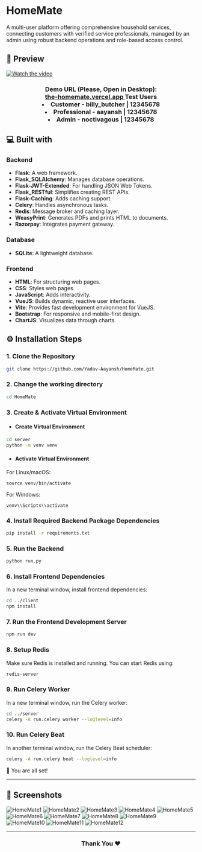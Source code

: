 # HomeMate
A multi-user platform offering comprehensive household services, connecting customers with verified service professionals, managed by an admin using robust backend operations and role-based access control.

## 🚀 Preview
[![Watch the video](https://github.com/Yadav-Aayansh/Assets/blob/main/HomeMate13.png)](https://youtu.be/uhcoqsnWUHc?si=kB4CqK7C0WLHVuGh)

<h3 align="center">
  Demo URL (Please, Open in Desktop):
  <br>
  <a href="the-homemate.vercel.app" target="_blank" > the-homemate.vercel.app </a>
  <strong> Test Users </strong>
  <li> Customer - billy_butcher | 12345678 </li> 
  <li> Professional - aayansh | 12345678 </li> 
  <li> Admin - noctivagous | 12345678 </li>
</h3>

## 💻 Built with

### Backend
- **Flask**: A web framework.
- **Flask_SQLAlchemy**: Manages database operations.
- **Flask-JWT-Extended**: For handling JSON Web Tokens.
- **Flask_RESTful**: Simplifies creating REST APIs.
- **Flask-Caching**: Adds caching support.
- **Celery**: Handles asynchronous tasks.
- **Redis**: Message broker and caching layer.
- **WeasyPrint**: Generates PDFs and prints HTML to documents.
- **Razorpay**: Integrates payment gateway.

### Database
- **SQLite**: A lightweight database.

### Frontend
- **HTML**: For structuring web pages.
- **CSS**: Styles web pages.
- **JavaScript**: Adds interactivity.
- **VueJS**: Builds dynamic, reactive user interfaces.
- **Vite**: Provides fast development environment for VueJS.
- **Bootstrap**: For responsive and mobile-first design.
- **ChartJS**: Visualizes data through charts.

## ⚙️ Installation Steps

### 1. Clone the Repository
```bash
git clone https://github.com/Yadav-Aayansh/HomeMate.git
```

### 2. Change the working directory
```bash
cd HomeMate
```

### 3. Create & Activate Virtual Environment
- #### Create Virtual Environment
  
```bash
cd server
python -m venv venv
```

- #### Activate Virtual Environment
For Linux/macOS:
```
source venv/bin/activate
```
For Windows:
```
venv\\Scripts\\activate
```

### 4. Install Required Backend Package Dependencies
```bash
pip install -r requirements.txt
```

### 5. Run the Backend
```bash
python run.py
```

### 6. Install Frontend Dependencies
In a new terminal window, install frontend dependencies:
```bash
cd ../client
npm install
```

### 7. Run the Frontend Development Server
```bash
npm run dev
```

### 8. Setup Redis
Make sure Redis is installed and running. You can start Redis using:
```bash
redis-server
```

### 9. Run Celery Worker
In a new terminal window, run the Celery worker:
```bash
cd ../server
celery -A run.celery worker --loglevel=info
```

### 10. Run Celery Beat
In another terminal window, run the Celery Beat scheduler:
```bash
celery -A run.celery beat --loglevel=info
```

🌟 You are all set!
<hr>

## 📸 Screenshots
![HomeMate1](https://github.com/Yadav-Aayansh/Assets/blob/main/HomeMate1.png)
![HomeMate2](https://github.com/Yadav-Aayansh/Assets/blob/main/HomeMate2.png)
![HomeMate3](https://github.com/Yadav-Aayansh/Assets/blob/main/HomeMate3.png)
![HomeMate4](https://github.com/Yadav-Aayansh/Assets/blob/main/HomeMate4.png)
![HomeMate5](https://github.com/Yadav-Aayansh/Assets/blob/main/HomeMate5.png)
![HomeMate6](https://github.com/Yadav-Aayansh/Assets/blob/main/HomeMate6.png)
![HomeMate7](https://github.com/Yadav-Aayansh/Assets/blob/main/HomeMate7.png)
![HomeMate8](https://github.com/Yadav-Aayansh/Assets/blob/main/HomeMate8.png)
![HomeMate9](https://github.com/Yadav-Aayansh/Assets/blob/main/HomeMate9.png)
![HomeMate10](https://github.com/Yadav-Aayansh/Assets/blob/main/HomeMate10.png)
![HomeMate11](https://github.com/Yadav-Aayansh/Assets/blob/main/HomeMate11.png)
![HomeMate12](https://github.com/Yadav-Aayansh/Assets/blob/main/HomeMate12.png)

<hr>
<h3 align="center">
Thank You ❤️
</h3>
